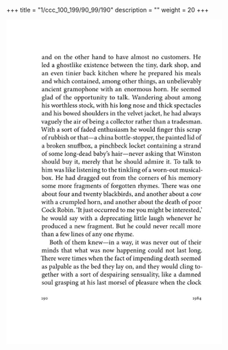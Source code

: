 +++
title = "1/ccc_100_199/90_99/190"
description = ""
weight = 20
+++

<img class="center-fit-jpg" src="/jpg_/out_jpg_1984__190.jpg" ></img>

